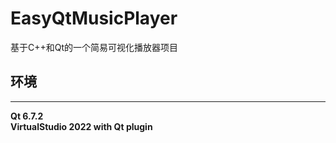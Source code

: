 # EasyQtMusicPlayer
基于C++和Qt的一个简易可视化播放器项目

## 环境
***
**Qt 6.7.2**  
**VirtualStudio 2022 with Qt plugin**
